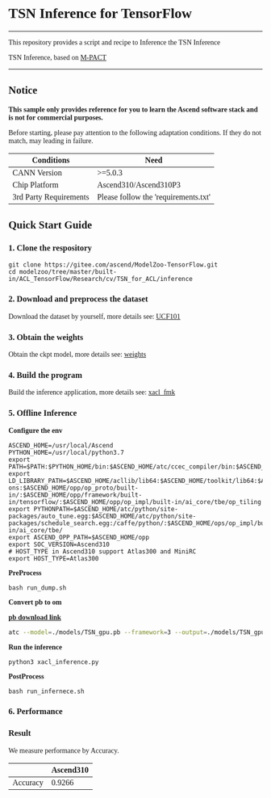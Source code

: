 # <font face="微软雅黑">

# TSN Inference for TensorFlow

***
This repository provides a script and recipe to Inference the TSN Inference

TSN Inference, based on [M-PACT](https://github.com/MichiganCOG/M-PACT)

***

## Notice
**This sample only provides reference for you to learn the Ascend software stack and is not for commercial purposes.**

Before starting, please pay attention to the following adaptation conditions. If they do not match, may leading in failure.

| Conditions | Need |
| --- | --- |
| CANN Version | >=5.0.3 |
| Chip Platform| Ascend310/Ascend310P3 |
| 3rd Party Requirements| Please follow the 'requirements.txt' |

## Quick Start Guide

### 1. Clone the respository
```shell
git clone https://gitee.com/ascend/ModelZoo-TensorFlow.git
cd modelzoo/tree/master/built-in/ACL_TensorFlow/Research/cv/TSN_for_ACL/inference
```

### 2. Download and preprocess the dataset

Download the dataset by yourself, more details see: [UCF101](./dataset/tfrecords_UCF101/readme)



### 3. Obtain the weights

Obtain the ckpt model, more details see: [weights](./inference/models/weights/readme) 


### 4. Build the program
Build the inference application, more details see: [xacl_fmk](./xacl_fmk/README.md)


### 5. Offline Inference

**Configure the env**
```
ASCEND_HOME=/usr/local/Ascend
PYTHON_HOME=/usr/local/python3.7
export PATH=$PATH:$PYTHON_HOME/bin:$ASCEND_HOME/atc/ccec_compiler/bin:$ASCEND_HOME/atc/bin:$ASCEND_HOME/toolkit/bin/
export LD_LIBRARY_PATH=$ASCEND_HOME/acllib/lib64:$ASCEND_HOME/toolkit/lib64:$ASCEND_HOME/add-ons:$ASCEND_HOME/opp/op_proto/built-in/:$ASCEND_HOME/opp/framework/built-in/tensorflow/:$ASCEND_HOME/opp/op_impl/built-in/ai_core/tbe/op_tiling
export PYTHONPATH=$ASCEND_HOME/atc/python/site-packages/auto_tune.egg:$ASCEND_HOME/atc/python/site-packages/schedule_search.egg:/caffe/python/:$ASCEND_HOME/ops/op_impl/built-in/ai_core/tbe/
export ASCEND_OPP_PATH=$ASCEND_HOME/opp
export SOC_VERSION=Ascend310
# HOST_TYPE in Ascend310 support Atlas300 and MiniRC
export HOST_TYPE=Atlas300
```

**PreProcess**
```
bash run_dump.sh
```


**Convert pb to om**

[**pb download link**](https://modelzoo-train-atc.obs.cn-north-4.myhuaweicloud.com/003_Atc_Models/modelzoo/Research/cv/TSN_for_ACL.zip)

```Bash
atc --model=./models/TSN_gpu.pb --framework=3 --output=./models/TSN_gpu --soc_version=Ascend310 --input_shape="Placeholder:1,250,224,224,3" --log=info
```



**Run the inference**
```Bash
python3 xacl_inference.py
```

**PostProcess**

```
bash run_infernece.sh
```


### 6. Performance

### Result
 
We measure performance by Accuracy.


|          |  Ascend310|
|----------|-----------|
| Accuracy |  0.9266   |

